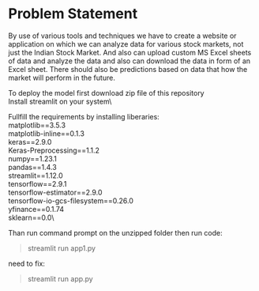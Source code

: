 # Problem Statement
By use of various tools and techniques we have to create a website or application on which we can analyze data for various stock markets, not just the Indian Stock Market. And also can upload custom MS Excel sheets of data and analyze the data and also can download the data in form of an Excel sheet. There should also be predictions based on data that how the market will perform in the future.

To deploy the model first download zip file of this repository\
Install streamlit on your system\


Fullfill the requirements by installing liberaries:\
matplotlib==3.5.3\
matplotlib-inline==0.1.3\
keras==2.9.0\
Keras-Preprocessing==1.1.2\
numpy==1.23.1\
pandas==1.4.3\
streamlit==1.12.0\
tensorflow==2.9.1\
tensorflow-estimator==2.9.0\
tensorflow-io-gcs-filesystem==0.26.0\
yfinance==0.1.74\
sklearn==0.0\

Than run command prompt on the unzipped folder
then run code:
> streamlit run app1.py

need to fix:
> streamlit run app.py
